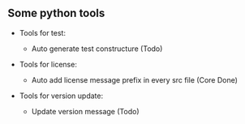 ## Some python tools
+ Tools for test:
  - Auto generate test constructure (Todo)

+ Tools for license:
  - Auto add license message prefix in every src file (Core Done) 

+ Tools for version update:
  - Update version message (Todo)
